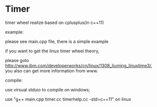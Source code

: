 # Timer
timer wheel realize based on cplusplus(in c++11)

example:  

please see main.cpp file, there is a simple example

if you want to get the linux timer wheel theory,  

please goto http://www.ibm.com/developerworks/cn/linux/1308_liuming_linuxtime3/,  
you also can get more information from www.

compile:  

use virsual stduio to compile on windows;  

use "g++ main.cpp timer.cc timerhelp.cc -std=c++11" on linux
